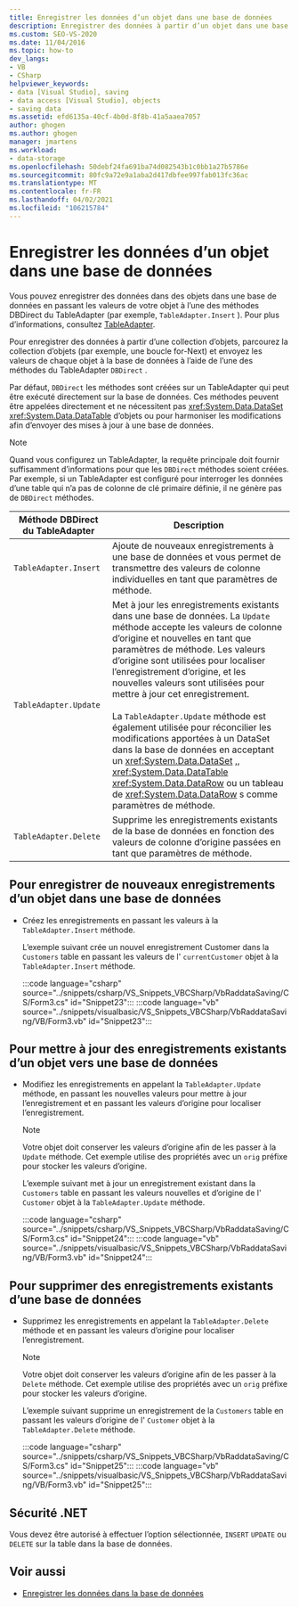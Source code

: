 ```yaml
---
title: Enregistrer les données d’un objet dans une base de données
description: Enregistrer des données à partir d’un objet dans une base de données à l’aide des outils de DataSet dans Visual Studio. Découvrez comment enregistrer de nouveaux enregistrements, mettre à jour des enregistrements existants et supprimer des enregistrements existants.
ms.custom: SEO-VS-2020
ms.date: 11/04/2016
ms.topic: how-to
dev_langs:
- VB
- CSharp
helpviewer_keywords:
- data [Visual Studio], saving
- data access [Visual Studio], objects
- saving data
ms.assetid: efd6135a-40cf-4b0d-8f8b-41a5aaea7057
author: ghogen
ms.author: ghogen
manager: jmartens
ms.workload:
- data-storage
ms.openlocfilehash: 50debf24fa691ba74d082543b1c0bb1a27b5786e
ms.sourcegitcommit: 80fc9a72e9a1aba2d417dbfee997fab013fc36ac
ms.translationtype: MT
ms.contentlocale: fr-FR
ms.lasthandoff: 04/02/2021
ms.locfileid: "106215784"
---
```

# <a name="save-data-from-an-object-to-a-database"></a>Enregistrer les données d’un objet dans une base de données

Vous pouvez enregistrer des données dans des objets dans une base de données en passant les valeurs de votre objet à l’une des méthodes DBDirect du TableAdapter (par exemple, `TableAdapter.Insert` ). Pour plus d’informations, consultez [TableAdapter](../data-tools/create-and-configure-tableadapters.md).

Pour enregistrer des données à partir d’une collection d’objets, parcourez la collection d’objets (par exemple, une boucle for-Next) et envoyez les valeurs de chaque objet à la base de données à l’aide de l’une des méthodes du TableAdapter `DBDirect` .

Par défaut, `DBDirect` les méthodes sont créées sur un TableAdapter qui peut être exécuté directement sur la base de données. Ces méthodes peuvent être appelées directement et ne nécessitent pas <xref:System.Data.DataSet> <xref:System.Data.DataTable> d’objets ou pour harmoniser les modifications afin d’envoyer des mises à jour à une base de données.

> [!NOTE]
> Quand vous configurez un TableAdapter, la requête principale doit fournir suffisamment d’informations pour que les `DBDirect` méthodes soient créées. Par exemple, si un TableAdapter est configuré pour interroger les données d’une table qui n’a pas de colonne de clé primaire définie, il ne génère pas de `DBDirect` méthodes.

|Méthode DBDirect du TableAdapter|Description|
| - |-----------------|
|`TableAdapter.Insert`|Ajoute de nouveaux enregistrements à une base de données et vous permet de transmettre des valeurs de colonne individuelles en tant que paramètres de méthode.|
|`TableAdapter.Update`|Met à jour les enregistrements existants dans une base de données. La `Update` méthode accepte les valeurs de colonne d’origine et nouvelles en tant que paramètres de méthode. Les valeurs d’origine sont utilisées pour localiser l’enregistrement d’origine, et les nouvelles valeurs sont utilisées pour mettre à jour cet enregistrement.<br /><br /> La `TableAdapter.Update` méthode est également utilisée pour réconcilier les modifications apportées à un DataSet dans la base de données en acceptant un <xref:System.Data.DataSet> ,, <xref:System.Data.DataTable> <xref:System.Data.DataRow> ou un tableau de <xref:System.Data.DataRow> s comme paramètres de méthode.|
|`TableAdapter.Delete`|Supprime les enregistrements existants de la base de données en fonction des valeurs de colonne d’origine passées en tant que paramètres de méthode.|

## <a name="to-save-new-records-from-an-object-to-a-database"></a>Pour enregistrer de nouveaux enregistrements d’un objet dans une base de données

- Créez les enregistrements en passant les valeurs à la `TableAdapter.Insert` méthode.

     L’exemple suivant crée un nouvel enregistrement Customer dans la `Customers` table en passant les valeurs de l' `currentCustomer` objet à la `TableAdapter.Insert` méthode.

     :::code language="csharp" source="../snippets/csharp/VS_Snippets_VBCSharp/VbRaddataSaving/CS/Form3.cs" id="Snippet23":::
     :::code language="vb" source="../snippets/visualbasic/VS_Snippets_VBCSharp/VbRaddataSaving/VB/Form3.vb" id="Snippet23":::

## <a name="to-update-existing-records-from-an-object-to-a-database"></a>Pour mettre à jour des enregistrements existants d’un objet vers une base de données

- Modifiez les enregistrements en appelant la `TableAdapter.Update` méthode, en passant les nouvelles valeurs pour mettre à jour l’enregistrement et en passant les valeurs d’origine pour localiser l’enregistrement.

    > [!NOTE]
    > Votre objet doit conserver les valeurs d’origine afin de les passer à la `Update` méthode. Cet exemple utilise des propriétés avec un `orig` préfixe pour stocker les valeurs d’origine.

     L’exemple suivant met à jour un enregistrement existant dans la `Customers` table en passant les valeurs nouvelles et d’origine de l' `Customer` objet à la `TableAdapter.Update` méthode.

     :::code language="csharp" source="../snippets/csharp/VS_Snippets_VBCSharp/VbRaddataSaving/CS/Form3.cs" id="Snippet24":::
     :::code language="vb" source="../snippets/visualbasic/VS_Snippets_VBCSharp/VbRaddataSaving/VB/Form3.vb" id="Snippet24":::

## <a name="to-delete-existing-records-from-a-database"></a>Pour supprimer des enregistrements existants d’une base de données

- Supprimez les enregistrements en appelant la `TableAdapter.Delete` méthode et en passant les valeurs d’origine pour localiser l’enregistrement.

    > [!NOTE]
    > Votre objet doit conserver les valeurs d’origine afin de les passer à la `Delete` méthode. Cet exemple utilise des propriétés avec un `orig` préfixe pour stocker les valeurs d’origine.

     L’exemple suivant supprime un enregistrement de la `Customers` table en passant les valeurs d’origine de l' `Customer` objet à la `TableAdapter.Delete` méthode.

     :::code language="csharp" source="../snippets/csharp/VS_Snippets_VBCSharp/VbRaddataSaving/CS/Form3.cs" id="Snippet25":::
     :::code language="vb" source="../snippets/visualbasic/VS_Snippets_VBCSharp/VbRaddataSaving/VB/Form3.vb" id="Snippet25":::

## <a name="net-security"></a>Sécurité .NET

Vous devez être autorisé à effectuer l’option sélectionnée, `INSERT` `UPDATE` ou `DELETE` sur la table dans la base de données.

## <a name="see-also"></a>Voir aussi

- [Enregistrer les données dans la base de données](../data-tools/save-data-back-to-the-database.md)
